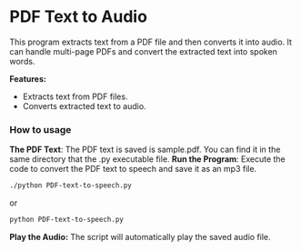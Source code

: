 # PDF Text to Audio

This program extracts text from a PDF file and then converts it into audio. It can handle multi-page PDFs and convert the extracted text into spoken words.

**Features:**
- Extracts text from PDF files.
- Converts extracted text to audio.

### How to usage

**The PDF Text**: The PDF text is saved is sample.pdf. You can find it in the same directory that the .py executable file.
 **Run the Program**: Execute the code to convert the PDF text to speech and save it as an mp3 file.
```bash
./python PDF-text-to-speech.py
```
or

```bash
python PDF-text-to-speech.py
```

**Play the Audio:** The script will automatically play the saved audio file.
